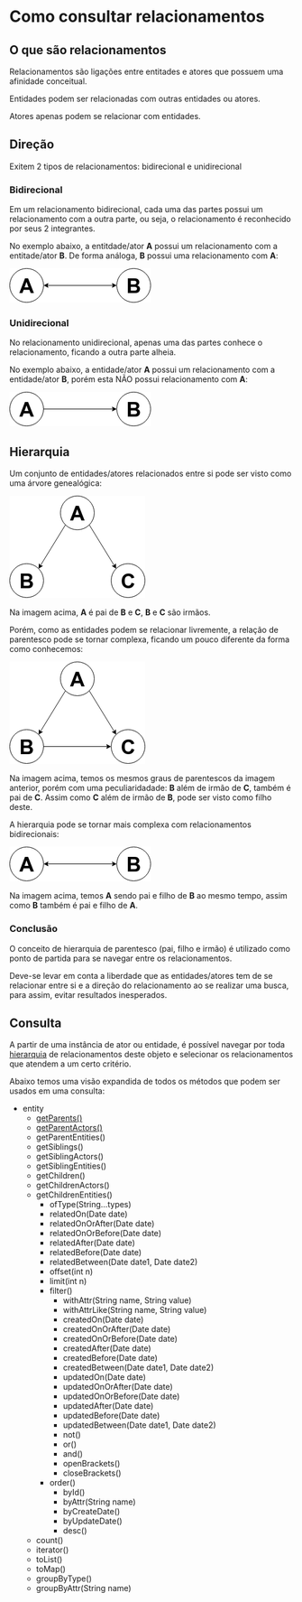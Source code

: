 # Como consultar relacionamentos

## O que são relacionamentos

Relacionamentos são ligações entre entitades e atores que possuem uma afinidade conceitual.

Entidades podem ser relacionadas com outras entidades ou atores.

Atores apenas podem se relacionar com entidades.

## Direção
Exitem 2 tipos de relacionamentos: bidirecional e unidirecional

### Bidirecional
Em um relacionamento bidirecional, cada uma das partes possui um relacionamento com a outra parte, ou seja, o relacionamento é reconhecido por seus 2 integrantes.

No exemplo abaixo, a entitdade/ator **A** possui um relacionamento com a entitade/ator **B**. De forma análoga, **B** possui uma relacionamento com **A**:

![Imagem 1](../image/rel1.png)

### Unidirecional
No relacionamento unidirecional, apenas uma das partes conhece o relacionamento, ficando a outra parte alheia.

No exemplo abaixo, a entidade/ator **A** possui um relacionamento com a entidade/ator **B**, porém esta NÃO possui relacionamento com **A**:

![Imagem 2](../image/rel2.png)

## Hierarquia
Um conjunto de entidades/atores relacionados entre si pode ser visto como uma árvore genealógica:

![Imagem 3](../image/rel3.png)

Na imagem acima, **A** é pai de **B** e **C**, **B** e **C** são irmãos.

Porém, como as entidades podem se relacionar livremente, a relação de parentesco pode se tornar complexa, ficando um pouco diferente da forma como conhecemos:

![Imagem 4](../image/rel4.png)

Na imagem acima, temos os mesmos graus de parentescos da imagem anterior, porém com uma peculiaridadade: **B** além de irmão de **C**, também é pai de **C**. Assim como **C** além de irmão de **B**, pode ser visto como filho deste.

A hierarquia pode se tornar mais complexa com relacionamentos bidirecionais:

![Imagem 1](../image/rel1.png)

Na imagem acima, temos **A** sendo pai e filho de **B** ao mesmo tempo, assim como **B** também é pai e filho de **A**.

### Conclusão
O conceito de hierarquia de parentesco (pai, filho e irmão) é utilizado como ponto de partida para se navegar entre os relacionamentos.

Deve-se levar em conta a liberdade que as entidades/atores tem de se relacionar entre si e a direção do relacionamento ao se realizar uma busca, para assim, evitar resultados inesperados.

## Consulta
A partir de uma instância de ator ou entidade, é possível navegar por toda [hierarquia](#hierarquia) de relacionamentos deste objeto e selecionar os relacionamentos que atendem a um certo critério.

Abaixo temos uma visão expandida de todos os métodos que podem ser usados em uma consulta:

* entity
  * [getParents()](../class/Entity#getparents)
  * [getParentActors()](../class/Entity#getparentactors)
  * getParentEntities()
  * getSiblings()
  * getSiblingActors()
  * getSiblingEntities()
  * getChildren()
  * getChildrenActors()
  * getChildrenEntities()
    * ofType(String...types)
    * relatedOn(Date date)
    * relatedOnOrAfter(Date date)
    * relatedOnOrBefore(Date date)
    * relatedAfter(Date date)
    * relatedBefore(Date date)
    * relatedBetween(Date date1, Date date2)
    * offset(int n)
    * limit(int n)
    * filter()
      * withAttr(String name, String value)
      * withAttrLike(String name, String value)
      * createdOn(Date date)
      * createdOnOrAfter(Date date)
      * createdOnOrBefore(Date date)
      * createdAfter(Date date)
      * createdBefore(Date date)
      * createdBetween(Date date1, Date date2)
      * updatedOn(Date date)
      * updatedOnOrAfter(Date date)
      * updatedOnOrBefore(Date date)
      * updatedAfter(Date date)
      * updatedBefore(Date date)
      * updatedBetween(Date date1, Date date2)
      * not()
      * or()
      * and()
      * openBrackets()
      * closeBrackets()
    * order()
      * byId()
      * byAttr(String name)
      * byCreateDate()
      * byUpdateDate()
      * desc()
  * count()
  * iterator()
  * toList()
  * toMap()
  * groupByType()
  * groupByAttr(String name)
  
